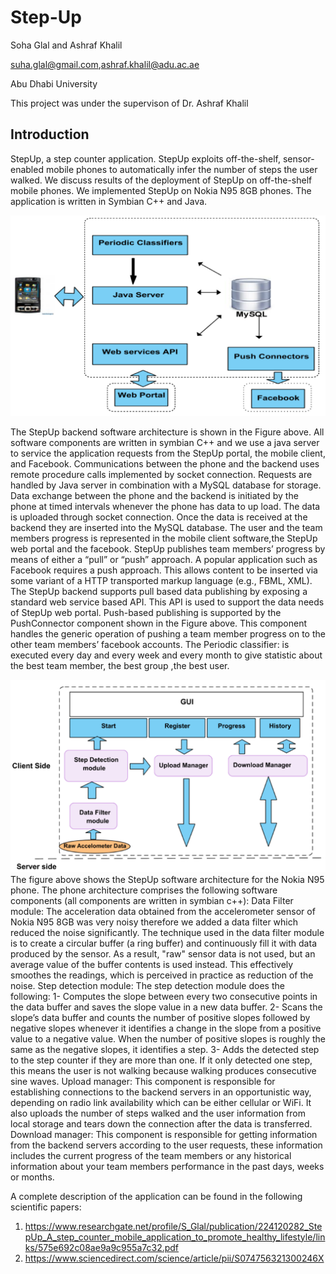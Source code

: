# Step-Up

Soha Glal and Ashraf Khalil

suha.glal@gmail.com,ashraf.khalil@adu.ac.ae

Abu Dhabi University

This project was under the supervison of Dr. Ashraf Khalil

## Introduction

StepUp, a step counter application. StepUp exploits off-the-shelf, sensor-enabled mobile phones to automatically infer the number of steps the user walked. We discuss results of the deployment of StepUp on off-the-shelf mobile phones. We implemented StepUp on Nokia N95 8GB phones. The application is written in Symbian C++ and Java.

![Alt text](/img/backend.png?raw=true "StepUp backend software architecture ")

The StepUp backend software architecture is shown in the Figure above. All software components are written in symbian C++ and we use a java server to service the application requests from the StepUp portal, the mobile client, and Facebook. Communications between the phone and the backend uses remote procedure calls implemented by socket connection. Requests are handled by Java server in combination with a MySQL database for storage. Data exchange between the phone and the backend is initiated by the phone at timed intervals whenever the phone has data to up load. The data is uploaded through socket connection. Once the data is received at the backend they are inserted into the MySQL database.
The user and the team members progress is represented in the mobile client software,the StepUp web portal and the facebook. StepUp publishes team members’ progress by means of either a “pull” or “push” approach. A popular application such as Facebook requires a push approach. This allows content to be inserted via some variant of a HTTP transported markup language (e.g., FBML, XML). The StepUp backend supports pull based data publishing by exposing a standard web service based API. This API is used to support the data needs of StepUp  web portal. Push-based publishing is supported by the PushConnector component shown in the Figure above. This component handles the generic operation of pushing a team member progress on to the other team members’ facebook accounts.
The Periodic classifier: is executed every day and every week and every month to give statistic about the best team member, the best group ,the best user.

![Alt text](/img/frontend.png?raw=true "StepUp frontend software architecture ")
The figure above shows the StepUp software architecture for the Nokia N95 phone. The phone architecture comprises the following software components (all components are written in symbian c++): 
Data Filter module:
The acceleration data obtained from the accelerometer sensor of Nokia N95 8GB was very noisy therefore we added a data filter which reduced the noise significantly. The technique used in the data filter module is to create a circular buffer (a ring buffer) and continuously fill it with data produced by the sensor. As a result, "raw" sensor data is not used, but an average value of the buffer contents is used instead. This effectively smoothes the readings, which is perceived in practice as reduction of the noise.
Step detection module:
The step detection module does the following: 
1- Computes the slope between every two consecutive points in the data buffer and saves the slope value in a new data buffer. 
2- Scans the slope’s data buffer and counts the number of positive slopes followed by negative slopes whenever it identifies a change in the slope from a positive value to a negative value. 
When the number of positive slopes is roughly the same as the negative slopes, it identifies a step. 
3- Adds the detected step to the step counter if they are more than one. If it only detected one step, this means the user is not walking because walking produces consecutive sine waves. 
Upload manager:
This component is responsible for establishing connections to the backend servers in an opportunistic way, depending on radio link availability which can be either cellular or WiFi. It also uploads the number of steps walked and the user information from local storage and tears down the connection after the data is transferred. 
Download manager:
This component is responsible for getting information from the backend servers according to the user requests, these information includes the current progress of the team members or any historical information about your team members performance in the past days, weeks or months. 

A complete description of the application can be found in the following scientific papers:
1. https://www.researchgate.net/profile/S_Glal/publication/224120282_StepUp_A_step_counter_mobile_application_to_promote_healthy_lifestyle/links/575e692c08ae9a9c955a7c32.pdf
2. https://www.sciencedirect.com/science/article/pii/S074756321300246X
